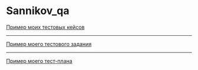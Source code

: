 # Sannikov_qa
[Пример моих тестовых кейсов](https://docs.google.com/spreadsheets/d/1id0Tvc3kQZ6snfp9ia0clh3XBXond5HrHr5Dr6RFHFI/edit#gid=306401338)


---

[Пример моего тестового задания](https://docs.google.com/spreadsheets/d/1yfKywDmxtDj-ypf_YMPX9rPK6w91bU4L5WvSe4aIjNs/edit#gid=1989408292)


---

[Пример моего тест-плана](https://docs.google.com/document/d/1PdbK5LIw2YFNS-loMzWeZEMEOXTN8oxl/edit?usp=sharing&ouid=102530289724337519429&rtpof=true&sd=true)